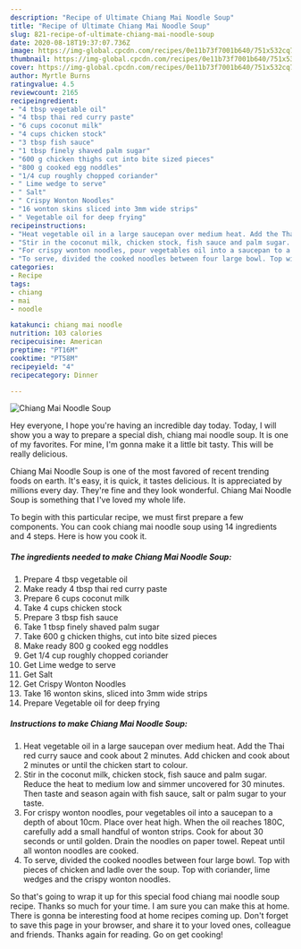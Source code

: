 ```yaml
---
description: "Recipe of Ultimate Chiang Mai Noodle Soup"
title: "Recipe of Ultimate Chiang Mai Noodle Soup"
slug: 821-recipe-of-ultimate-chiang-mai-noodle-soup
date: 2020-08-18T19:37:07.736Z
image: https://img-global.cpcdn.com/recipes/0e11b73f7001b640/751x532cq70/chiang-mai-noodle-soup-recipe-main-photo.jpg
thumbnail: https://img-global.cpcdn.com/recipes/0e11b73f7001b640/751x532cq70/chiang-mai-noodle-soup-recipe-main-photo.jpg
cover: https://img-global.cpcdn.com/recipes/0e11b73f7001b640/751x532cq70/chiang-mai-noodle-soup-recipe-main-photo.jpg
author: Myrtle Burns
ratingvalue: 4.5
reviewcount: 2165
recipeingredient:
- "4 tbsp vegetable oil"
- "4 tbsp thai red curry paste"
- "6 cups coconut milk"
- "4 cups chicken stock"
- "3 tbsp fish sauce"
- "1 tbsp finely shaved palm sugar"
- "600 g chicken thighs cut into bite sized pieces"
- "800 g cooked egg noddles"
- "1/4 cup roughly chopped coriander"
- " Lime wedge to serve"
- " Salt"
- " Crispy Wonton Noodles"
- "16 wonton skins sliced into 3mm wide strips"
- " Vegetable oil for deep frying"
recipeinstructions:
- "Heat vegetable oil in a large saucepan over medium heat. Add the Thai red curry sauce and cook about 2 minutes. Add chicken and cook about 2 minutes or until the chicken start to colour."
- "Stir in the coconut milk, chicken stock, fish sauce and palm sugar. Reduce the heat to medium low and simmer uncovered for 30 minutes. Then taste and season again with fish sauce, salt or palm sugar to your taste."
- "For crispy wonton noodles, pour vegetables oil into a saucepan to a depth of about 10cm. Place over heat high. When the oil reaches 180C, carefully add a small handful of wonton strips. Cook for about 30 seconds or until golden. Drain the noodles on paper towel. Repeat until all wonton noodles are cooked."
- "To serve, divided the cooked noodles between four large bowl. Top with pieces of chicken and ladle over the soup. Top with coriander, lime wedges and the crispy wonton noodles."
categories:
- Recipe
tags:
- chiang
- mai
- noodle

katakunci: chiang mai noodle 
nutrition: 103 calories
recipecuisine: American
preptime: "PT16M"
cooktime: "PT58M"
recipeyield: "4"
recipecategory: Dinner

---
```



![Chiang Mai Noodle Soup](https://img-global.cpcdn.com/recipes/0e11b73f7001b640/751x532cq70/chiang-mai-noodle-soup-recipe-main-photo.jpg)

Hey everyone, I hope you're having an incredible day today. Today, I will show you a way to prepare a special dish, chiang mai noodle soup. It is one of my favorites. For mine, I'm gonna make it a little bit tasty. This will be really delicious.

Chiang Mai Noodle Soup is one of the most favored of recent trending foods on earth. It's easy, it is quick, it tastes delicious. It is appreciated by millions every day. They're fine and they look wonderful. Chiang Mai Noodle Soup is something that I've loved my whole life.




To begin with this particular recipe, we must first prepare a few components. You can cook chiang mai noodle soup using 14 ingredients and 4 steps. Here is how you cook it.

<!--inarticleads1-->

##### The ingredients needed to make Chiang Mai Noodle Soup:

1. Prepare 4 tbsp vegetable oil
1. Make ready 4 tbsp thai red curry paste
1. Prepare 6 cups coconut milk
1. Take 4 cups chicken stock
1. Prepare 3 tbsp fish sauce
1. Take 1 tbsp finely shaved palm sugar
1. Take 600 g chicken thighs, cut into bite sized pieces
1. Make ready 800 g cooked egg noddles
1. Get 1/4 cup roughly chopped coriander
1. Get  Lime wedge to serve
1. Get  Salt
1. Get  Crispy Wonton Noodles
1. Take 16 wonton skins, sliced into 3mm wide strips
1. Prepare  Vegetable oil for deep frying




<!--inarticleads2-->

##### Instructions to make Chiang Mai Noodle Soup:

1. Heat vegetable oil in a large saucepan over medium heat. Add the Thai red curry sauce and cook about 2 minutes. Add chicken and cook about 2 minutes or until the chicken start to colour.
1. Stir in the coconut milk, chicken stock, fish sauce and palm sugar. Reduce the heat to medium low and simmer uncovered for 30 minutes. Then taste and season again with fish sauce, salt or palm sugar to your taste.
1. For crispy wonton noodles, pour vegetables oil into a saucepan to a depth of about 10cm. Place over heat high. When the oil reaches 180C, carefully add a small handful of wonton strips. Cook for about 30 seconds or until golden. Drain the noodles on paper towel. Repeat until all wonton noodles are cooked.
1. To serve, divided the cooked noodles between four large bowl. Top with pieces of chicken and ladle over the soup. Top with coriander, lime wedges and the crispy wonton noodles.




So that's going to wrap it up for this special food chiang mai noodle soup recipe. Thanks so much for your time. I am sure you can make this at home. There is gonna be interesting food at home recipes coming up. Don't forget to save this page in your browser, and share it to your loved ones, colleague and friends. Thanks again for reading. Go on get cooking!
